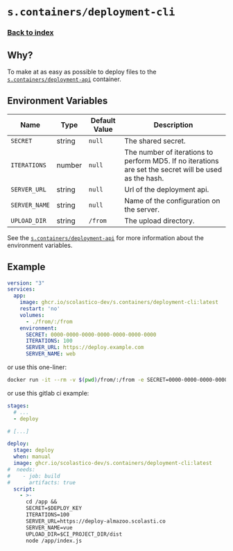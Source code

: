 # `s.containers/deployment-cli`

### [Back to index](../../README.md)

## Why?

To make at as easy as possible to deploy files to the [`s.containers/deployment-api`](../deployment-api/README.md) container.

## Environment Variables

| Name          | Type   | Default Value | Description                                                                                            |
|---------------|--------|---------------|--------------------------------------------------------------------------------------------------------|
| `SECRET`      | string | `null`        | The shared secret.                                                                                     |
| `ITERATIONS`  | number | `null`        | The number of iterations to perform MD5. If no iterations are set the secret will be used as the hash. |
| `SERVER_URL`  | string | `null`        | Url of the deployment api.                                                                             |
| `SERVER_NAME` | string | `null`        | Name of the configuration on the server.                                                               |
| `UPLOAD_DIR`  | string | `/from`       | The upload directory.                                                                                  |

See the [`s.containers/deployment-api`](../deployment-api/README.md) for more information about the environment variables.

## Example

```yaml
version: "3"
services:
  app:
    image: ghcr.io/scolastico-dev/s.containers/deployment-cli:latest
    restart: 'no'
    volumes:
      - ./from/:/from
    environment:
      SECRET: 0000-0000-0000-0000-0000-0000-0000
      ITERATIONS: 100
      SERVER_URL: https://deploy.example.com
      SERVER_NAME: web
```

or use this one-liner:

```bash
docker run -it --rm -v $(pwd)/from/:/from -e SECRET=0000-0000-0000-0000-0000-0000-0000 -e ITERATIONS=100 -e SERVER_URL=https://deploy.example.com -e SERVER_NAME=web ghcr.io/scolastico-dev/s.containers/deployment-cli:latest
```

or use this gitlab ci example:

```yaml
stages:
  # ...
  - deploy

# [...]

deploy:
  stage: deploy
  when: manual
  image: ghcr.io/scolastico-dev/s.containers/deployment-cli:latest
#  needs:
#    - job: build
#      artifacts: true
  script:
    - >-
      cd /app &&
      SECRET=$DEPLOY_KEY
      ITERATIONS=100
      SERVER_URL=https://deploy-almazoo.scolasti.co
      SERVER_NAME=vue
      UPLOAD_DIR=$CI_PROJECT_DIR/dist
      node /app/index.js
```
